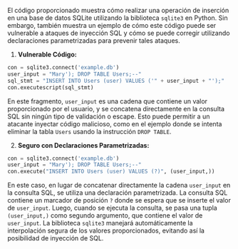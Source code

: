 El código proporcionado muestra cómo realizar una operación de inserción en una base de datos SQLite utilizando la biblioteca `sqlite3` en Python. Sin embargo, también muestra un ejemplo de cómo este código puede ser vulnerable a ataques de inyección SQL y cómo se puede corregir utilizando declaraciones parametrizadas para prevenir tales ataques.

1. **Vulnerable Código:**
```python
con = sqlite3.connect('example.db')
user_input = "Mary'); DROP TABLE Users;--"
sql_stmt = "INSERT INTO Users (user) VALUES ('" + user_input + "');"
con.executescript(sql_stmt)
```
En este fragmento, `user_input` es una cadena que contiene un valor proporcionado por el usuario, y se concatena directamente en la consulta SQL sin ningún tipo de validación o escape. Esto puede permitir a un atacante inyectar código malicioso, como en el ejemplo donde se intenta eliminar la tabla `Users` usando la instrucción `DROP TABLE`.

2. **Seguro con Declaraciones Parametrizadas:**
```python
con = sqlite3.connect('example.db')
user_input = "Mary'); DROP TABLE Users;--"
con.execute("INSERT INTO Users (user) VALUES (?)", (user_input,))
```
En este caso, en lugar de concatenar directamente la cadena `user_input` en la consulta SQL, se utiliza una declaración parametrizada. La consulta SQL contiene un marcador de posición `?` donde se espera que se inserte el valor de `user_input`. Luego, cuando se ejecuta la consulta, se pasa una tupla `(user_input,)` como segundo argumento, que contiene el valor de `user_input`. La biblioteca `sqlite3` manejará automáticamente la interpolación segura de los valores proporcionados, evitando así la posibilidad de inyección de SQL.

